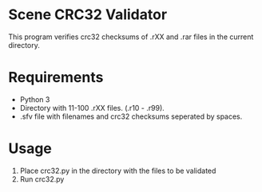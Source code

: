 # Scene CRC32 Validator
This program verifies crc32 checksums of .rXX and .rar files in the current directory.

# Requirements
- Python 3
- Directory with 11-100 .rXX files. (.r10 - .r99).
- .sfv file with filenames and crc32 checksums seperated by spaces.

# Usage
1) Place crc32.py in the directory with the files to be validated
2) Run crc32.py
